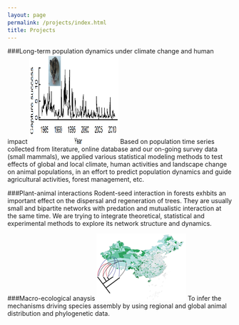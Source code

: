 ```yaml
---
layout: page
permalink: /projects/index.html
title: Projects
---
```



###Long-term population dynamics under climate change and human impact
<img src="/images/hamster.png" class="floatpic" width="200" height="200">
Based on population time series collected from literature, online database and our on-going survey data (small mammals), we applied various statistical modeling methods to test effects of global and local climate, human activities and landscape change on animal populations, in an effort to predict population dynamics and guide agricultural activities, forest management, etc.

###Plant-animal interactions
Rodent-seed interaction in forests exhbits an important effect on the dispersal and regeneration of trees. They are usually small and bipartite networks with predation and mutualistic interaction at the same time. We are trying to integrate theoretical, statistical and experimental methods to explore its network structure and dynamics.

###Macro-ecological anaysis
<img src="/images/marcoecology_copy.png" class="floatpic" width="200" height="151">
To infer the mechanisms driving species assembly by using regional and global animal distribution and phylogenetic data. 

